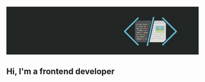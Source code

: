 ![Header](https://github.com/NotatNiiK/NotatNiiK/blob/main/assets/Header.jpg)

## Hi, I'm a frontend developer
